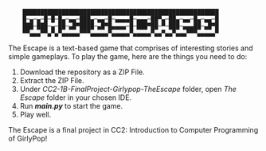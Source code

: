 

        ███████████████████████████████████████████████████████
        █─▄─▄─█─█─█▄─▄▄─███▄─▄▄─█─▄▄▄▄█─▄▄▄─██▀▄─██▄─▄▄─█▄─▄▄─█
        ███─███─▄─██─▄█▀████─▄█▀█▄▄▄▄─█─███▀██─▀─███─▄▄▄██─▄█▀█
        ▀▀▄▄▄▀▀▄▀▄▀▄▄▄▄▄▀▀▀▄▄▄▄▄▀▄▄▄▄▄▀▄▄▄▄▄▀▄▄▀▄▄▀▄▄▄▀▀▀▄▄▄▄▄▀

The Escape is a text-based game that comprises of interesting stories and simple gameplays.
To play the game, here are the things you need to do:
  1. Download the repository as a ZIP File.
  2. Extract the ZIP File.
  3. Under _CC2-1B-FinalProject-Girlypop-TheEscape_ folder, open _The Escape_ folder in your chosen IDE.
  4. Run **_main.py_** to start the game.
  5. Play well.

The Escape is a final project in CC2: Introduction to Computer Programming of GirlyPop!
